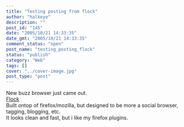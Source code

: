 ```yaml
---
title: "Testing posting from flock"
author: "halkeye"
description: ""
post_id: "145"
date: "2005/10/21 14:33:35"
date_gmt: "2005/10/21 14:33:35"
comment_status: "open"
post_name: "testing_posting_flock"
status: "publish"
category: "Web"
tags: []
cover: "../cover-image.jpg"
post_type: "post"
---
```


New buzz browser just came out.  
[Flock](https://www.flock.com/)  
Built ontop of firefox/mozilla, but designed to be more a social browser, tagging, blogging, etc.  
It looks clean and fast, but i like my firefox plugins.
